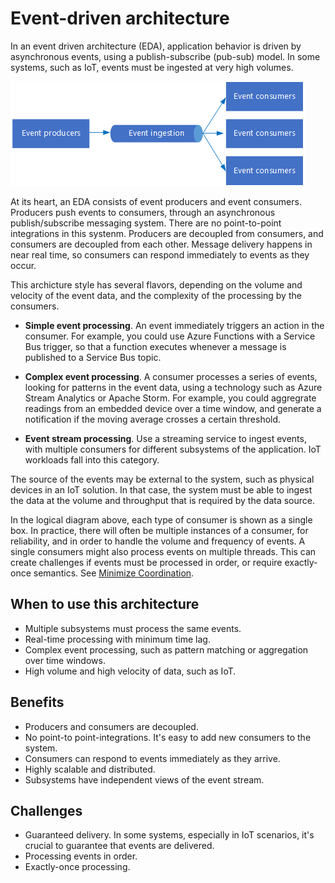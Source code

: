 # Event-driven architecture

In an event driven architecture (EDA), application behavior is driven by asynchronous events, using a publish-subscribe (pub-sub) model. In some systems, such as IoT, events must be ingested at very high volumes.

![](./images/event-driven.png)

At its heart, an EDA consists of event producers and event consumers. Producers push events to consumers, through an asynchronous publish/subscribe messaging system. There are no point-to-point integrations in this systenm. Producers are decoupled from consumers, and consumers are decoupled from each other. Message delivery happens in near real time, so consumers can respond immediately to events as they occur.

This archicture style has several flavors, depending on the volume and velocity of the event data, and the complexity of the processing by the consumers.

- **Simple event processing**. An event immediately triggers an action in the consumer. For example, you could use Azure Functions with a Service Bus trigger, so that a function executes whenever a message is published to a Service Bus topic.


- **Complex event processing**. A consumer processes a series of events, looking for patterns in the event data, using a technology such as Azure Stream Analytics or Apache Storm. For example, you could aggregrate readings from an embedded device over a time window, and generate a notification if the moving average crosses a certain threshold. 

- **Event stream processing**. Use a streaming service to ingest events, with multiple consumers for different subsystems of the application. IoT workloads fall into this category.

The source of the events may be external to the system, such as physical devices in an IoT solution. In that case, the system must be able to ingest the data at the volume and throughput that is required by the data source.

In the logical diagram above, each type of consumer is shown as a single box. In practice, there will often be multiple instances of a consumer, for reliability, and in order to handle the volume and frequency of events. A single consumers might also process events on multiple threads. This can create challenges if events must be processed in order, or require exactly-once semantics. See [Minimize Coordination][minimize-coordination]. 

## When to use this architecture

- Multiple subsystems must process the same events. 
- Real-time processing with minimum time lag.
- Complex event processing, such as pattern matching or aggregation over time windows.
- High volume and high velocity of data, such as IoT.

## Benefits

- Producers and consumers are decoupled.
- No point-to point-integrations. It's easy to add new consumers to the system.
- Consumers can respond to events immediately as they arrive. 
- Highly scalable and distributed. 
- Subsystems have independent views of the event stream.

## Challenges

- Guaranteed delivery. In some systems, especially in IoT scenarios, it's crucial to guarantee that events are delivered.
- Processing events in order. 
- Exactly-once processing.


 <!-- links -->

 [minimize-coordination]: ../design-principles/minimize-coordination.md


